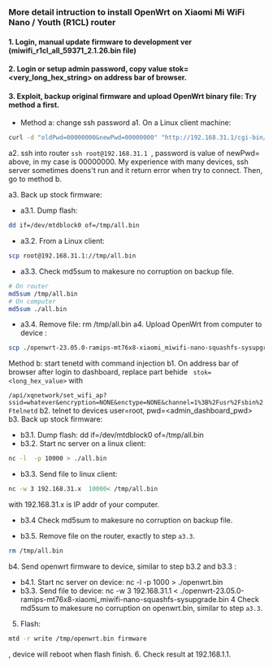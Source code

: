 ### More detail intruction to install OpenWrt on Xiaomi Mi WiFi Nano / Youth (R1CL) router
#### 1. Login, manual update firmware to development ver (miwifi_r1cl_all_59371_2.1.26.bin file)
#### 2. Login or setup admin password, copy value stok=<very_long_hex_string> on address bar of browser.
#### 3. Exploit, backup original firmware and upload OpenWrt binary file: Try method a first.
- Method a: change ssh password
a1. On a Linux client machine:

```bash
curl -d "oldPwd=00000000&newPwd=00000000" "http://192.168.31.1/cgi-bin/luci/;stok=<replace_me>/api/xqsystem/set_name_password"
```

a2. ssh into router ```ssh root@192.168.31.1 ```, password is value of newPwd= above, in my case is 00000000. My experience with many devices, ssh server sometimes doens't run and it return error when try to connect. Then, go to method b.

a3. Back up stock firmware:

- a3.1. Dump flash: 
```bash
dd if=/dev/mtdblock0 of=/tmp/all.bin
```
- a3.2. From a Linux client: 
```bash
scp root@192.168.31.1://tmp/all.bin
```
- a3.3. Check md5sum to makesure no corruption on backup file.
```bash
# On router
md5sum /tmp/all.bin
# On computer
md5sum ./all.bin
```
- a3.4. Remove file: rm /tmp/all.bin
a4. Upload OpenWrt from computer to device : 
```bash
scp ./openwrt-23.05.0-ramips-mt76x8-xiaomi_miwifi-nano-squashfs-sysupgrade.bin root@192.168.31.1//tmp/
```

Method b: start tenetd with command injection
b1. On address bar of browser after login to dashboard, replace part behide 
``` stok=<long_hex_value>``` 
with 

```/api/xqnetwork/set_wifi_ap?ssid=whatever&encryption=NONE&enctype=NONE&channel=1%3B%2Fusr%2Fsbin%2Ftelnetd```
b2. telnet to devices user=root, pwd=<admin_dashboard_pwd>
b3. Back up stock firmware:
- b3.1. Dump flash: dd if=/dev/mtdblock0 of=/tmp/all.bin
- b3.2. Start nc server on a linux client:
```bash
nc -l  -p 10000 > ./all.bin
```
- b3.3. Send file to linux client:
```bash
nc -w 3 192.168.31.x  10000< /tmp/all.bin
```
with 192.168.31.x is IP addr of your computer.
- b3.4 Check md5sum to makesure no corruption on backup file.

- b3.5. Remove file on the router, exactly to step ```a3.3```.
```bash
rm /tmp/all.bin
```
b4. Send openwrt firmware to device, similar to step b3.2 and b3.3 :
- b4.1. Start nc server on device: nc -l  -p 1000 > ./openwrt.bin
- b3.3. Send file to device: nc -w 3 192.168.31.1 < ./openwrt-23.05.0-ramips-mt76x8-xiaomi_miwifi-nano-squashfs-sysupgrade.bin
4 Check md5sum to makesure no corruption on openwrt.bin, similar to step ```a3.3```.
5. Flash: 
```bash
mtd -r write /tmp/openwrt.bin firmware
```
, device will reboot when flash finish.
6. Check result at 192.168.1.1.
